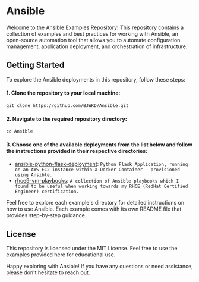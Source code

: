 # Ansible

Welcome to the Ansible Examples Repository! This repository contains a collection of examples and best practices for working with Ansible, an open-source automation tool that allows you to automate configuration management, application deployment, and orchestration of infrastructure.

## Getting Started
To explore the Ansible deployments in this repository, follow these steps:

#### 1.	Clone the repository to your local machine:
    git clone https://github.com/BJWRD/Ansible.git
  
#### 2. Navigate to the required repository directory:
    cd Ansible
  
#### 3. Choose one of the available deployments from the list below and follow the instructions provided in their respective directories:

* [ansible-python-flask-deployment](https://github.com/BJWRD/Ansible): `Python Flask Application, running on an AWS EC2 instance within a Docker Container - provisioned using Ansible.`
* [rhce9-vm-playbooks](https://github.com/BJWRD/Ansible): `A collection of Ansible playbooks which I found to be useful when working towards my RHCE (RedHat Certified Engineer) certification.`

Feel free to explore each example's directory for detailed instructions on how to use Ansible. Each example comes with its own README file that provides step-by-step guidance.

## License
This repository is licensed under the MIT License. Feel free to use the examples provided here for educational use.

Happy exploring with Ansible! If you have any questions or need assistance, please don't hesitate to reach out.

